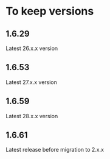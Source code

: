 # To keep versions

## 1.6.29

Latest 26.x.x version

## 1.6.53

Latest 27.x.x version

## 1.6.59

Latest 28.x.x version

## 1.6.61

Latest release before migration to 2.x.x
